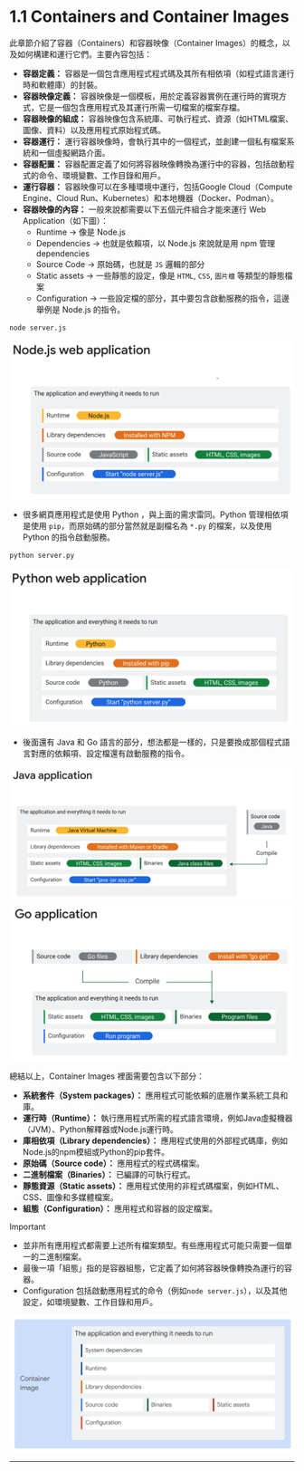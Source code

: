 # 1.1 Containers and Container Images

此章節介紹了容器（Containers）和容器映像（Container Images）的概念，以及如何構建和運行它們。主要內容包括：

- **容器定義：** 容器是一個包含應用程式程式碼及其所有相依項（如程式語言運行時和軟體庫）的封裝。
- **容器映像定義：** 容器映像是一個模板，用於定義容器實例在運行時的實現方式，它是一個包含應用程式及其運行所需一切檔案的檔案存檔。
- **容器映像的組成：** 容器映像包含系統庫、可執行程式、資源（如HTML檔案、圖像、資料）以及應用程式原始程式碼。
- **容器運行：** 運行容器映像時，會執行其中的一個程式，並創建一個私有檔案系統和一個虛擬網路介面。
- **容器配置：** 容器配置定義了如何將容器映像轉換為運行中的容器，包括啟動程式的命令、環境變數、工作目錄和用戶。
- **運行容器：** 容器映像可以在多種環境中運行，包括Google Cloud（Compute Engine、Cloud Run、Kubernetes）和本地機器（Docker、Podman）。
- **容器映像的內容：** 一般來說都需要以下五個元件組合才能來運行 Web Application（如下圖）：
	- Runtime -> 像是 Node.js
	- Dependencies -> 也就是依賴項，以 Node.js 來說就是用 npm 管理 dependencies
	- Source Code -> 原始碼，也就是 `JS` 邏輯的部分
	- Static assets -> 一些靜態的設定，像是 `HTML`, `CSS`, `圖片檔` 等類型的靜態檔案
	- Configuration -> 一些設定檔的部分，其中要包含啟動服務的指令，這邊舉例是 Node.js 的指令。

```shell
node server.js
```

![gh](https://raw.githubusercontent.com/SeanChenR/img_gif/main/myimage/1741744352000xb63wp.png)

- 很多網頁應用程式是使用 Python ，與上面的需求雷同。Python 管理相依項是使用 `pip`，而原始碼的部分當然就是副檔名為 `*.py` 的檔案，以及使用 Python 的指令啟動服務。

```shell
python server.py
```

![gh](https://raw.githubusercontent.com/SeanChenR/img_gif/main/myimage/1741744873000dgbhym.png)

- 後面還有 Java 和 Go 語言的部分，想法都是一樣的，只是要換成那個程式語言對應的依賴項、設定檔還有啟動服務的指令。

![gh](https://raw.githubusercontent.com/SeanChenR/img_gif/main/myimage/1741745035000xxdvao.png)
![gh](https://raw.githubusercontent.com/SeanChenR/img_gif/main/myimage/1741745046000eay7wf.png)

總結以上，Container Images 裡面需要包含以下部分：
- **系統套件（System packages）：** 應用程式可能依賴的底層作業系統工具和庫。
- **運行時（Runtime）：** 執行應用程式所需的程式語言環境，例如Java虛擬機器（JVM）、Python解釋器或Node.js運行時。
- **庫相依項（Library dependencies）：** 應用程式使用的外部程式碼庫，例如Node.js的npm模組或Python的pip套件。
- **原始碼（Source code）：** 應用程式的程式碼檔案。
- **二進制檔案（Binaries）：** 已編譯的可執行程式。
- **靜態資源（Static assets）：** 應用程式使用的非程式碼檔案，例如HTML、CSS、圖像和多媒體檔案。
- **組態（Configuration）：** 應用程式和容器的設定檔案。

> [!important]
> - 並非所有應用程式都需要上述所有檔案類型。有些應用程式可能只需要一個單一的二進制檔案。
> - 最後一項「組態」指的是容器組態，它定義了如何將容器映像轉換為運行的容器。
> - Configuration 包括啟動應用程式的命令（例如`node server.js`），以及其他設定，如環境變數、工作目錄和用戶。

![gh](https://raw.githubusercontent.com/SeanChenR/img_gif/main/myimage/1741745439000yfkh64.png)

---

